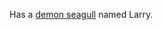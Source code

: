 Has a [demon seagull](https://cdn.discordapp.com/attachments/1031763257943400550/1062234563998384208/output.jpg) named Larry.